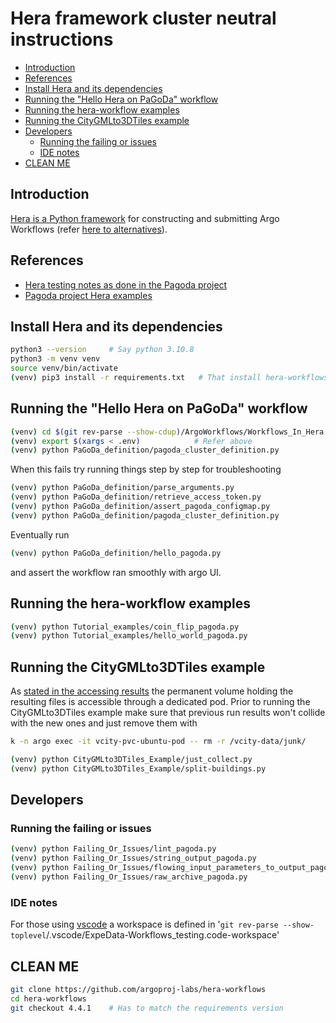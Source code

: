 # Hera framework cluster neutral instructions 

<!-- TOC -->

- [Introduction](#introduction)
- [References](#references)
- [Install Hera and its dependencies](#install-hera-and-its-dependencies)
- [Running the "Hello Hera on PaGoDa" workflow](#running-the-hello-hera-on-pagoda-workflow)
- [Running the hera-workflow examples](#running-the-hera-workflow-examples)
- [Running the CityGMLto3DTiles example](#running-the-citygmlto3dtiles-example)
- [Developers](#developers)
  - [Running the failing or issues](#running-the-failing-or-issues)
  - [IDE notes](#ide-notes)
- [CLEAN ME](#clean-me)

<!-- /TOC -->

## Introduction
[Hera is a Python framework](https://github.com/argoproj-labs/hera-workflows)
for constructing and submitting Argo Workflows (refer
[here to alternatives](PythonWrappersAlternative.md)).

## References

* [Hera testing notes as done in the Pagoda project](https://gitlab.liris.cnrs.fr/pagoda/pagoda-charts-management/argo-workflows/-/blob/develop/argodocs/docs/heraworkflows.md)
* [Pagoda project Hera examples](https://gitlab.liris.cnrs.fr/pagoda/pagoda-charts-management/argo-workflows/-/tree/develop/hera-script)


## Install Hera and its dependencies

```bash
python3 --version     # Say python 3.10.8 
python3 -m venv venv
source venv/bin/activate
(venv) pip3 install -r requirements.txt   # That install hera-workflows
```

## Running the "Hello Hera on PaGoDa" workflow

```bash
(venv) cd $(git rev-parse --show-cdup)/ArgoWorkflows/Workflows_In_Hera
(venv) export $(xargs < .env)            # Refer above
(venv) python PaGoDa_definition/pagoda_cluster_definition.py
```

When this fails try running things step by step for troubleshooting

```bash
(venv) python PaGoDa_definition/parse_arguments.py
(venv) python PaGoDa_definition/retrieve_access_token.py
(venv) python PaGoDa_definition/assert_pagoda_configmap.py
(venv) python PaGoDa_definition/pagoda_cluster_definition.py 
```

Eventually run

```bash
(venv) python PaGoDa_definition/hello_pagoda.py
```

and assert the workflow ran smoothly with argo UI.

## Running the hera-workflow examples

```bash
(venv) python Tutorial_examples/coin_flip_pagoda.py
(venv) python Tutorial_examples/hello_world_pagoda.py
```

## Running the CityGMLto3DTiles example
As
[stated in the accessing results](../On_PaGoDA_cluster/Readme.md#accessing-results)
the permanent volume holding the resulting files is accessible through a
dedicated pod. Prior to running the CityGMLto3DTiles example make sure that
previous run results won't collide with the new ones and just remove them with
```bash
k -n argo exec -it vcity-pvc-ubuntu-pod -- rm -r /vcity-data/junk/
```

```bash
(venv) python CityGMLto3DTiles_Example/just_collect.py
(venv) python CityGMLto3DTiles_Example/split-buildings.py 
```


## Developers

### Running the failing or issues
```bash
(venv) python Failing_Or_Issues/lint_pagoda.py
(venv) python Failing_Or_Issues/string_output_pagoda.py
(venv) python Failing_Or_Issues/flowing_input_parameters_to_output_pagoda.py
(venv) python Failing_Or_Issues/raw_archive_pagoda.py
```

### IDE notes

For those using [vscode](https://en.wikipedia.org/wiki/Visual_Studio_Code) a
workspace is defined in 
'`git rev-parse --show-toplevel`/.vscode/ExpeData-Workflows_testing.code-workspace'

## CLEAN ME
```bash
git clone https://github.com/argoproj-labs/hera-workflows
cd hera-workflows
git checkout 4.4.1    # Has to match the requirements version 
```
